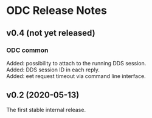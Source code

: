 # ODC Release Notes

## v0.4 (not yet released)

### ODC common
Added: possibility to attach to the running DDS session.    
Added: DDS session ID in each reply.    
Added: eet request timeout via command line interface.    



## v0.2 (2020-05-13)

The first stable internal release.
